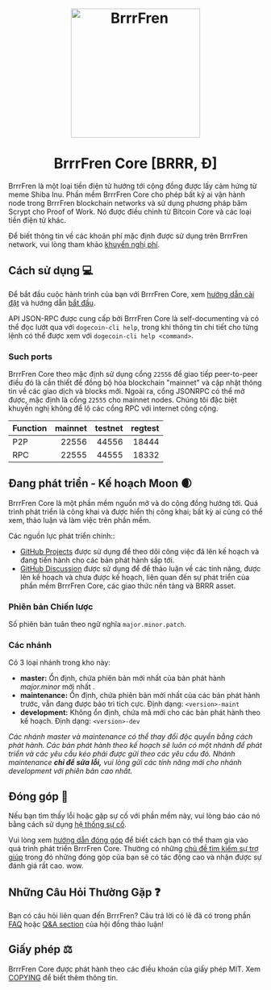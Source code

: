 <h1 align="center">
<img src="https://raw.githubusercontent.com/dogecoin/dogecoin/master/share/pixmaps/dogecoin256.svg" alt="BrrrFren" width="256"/>
<br/><br/>
BrrrFren Core [BRRR, Ð]  
</h1>

BrrrFren là một loại tiền điện tử hướng tới cộng đồng được lấy cảm hứng từ meme Shiba Inu. Phần mềm BrrrFren Core cho phép bất kỳ ai vận hành node trong BrrrFren blockchain networks và sử dụng phương pháp băm Scrypt cho Proof of Work. Nó được điều chỉnh từ Bitcoin Core và các loại tiền điện tử khác.

Để biết thông tin về các khoản phí mặc định được sử dụng trên BrrrFren network, vui lòng
tham khảo [khuyến nghị phí](doc/fee-recommendation.md).

## Cách sử dụng 💻

Để bắt đầu cuộc hành trình của bạn với BrrrFren Core, xem [hướng dẫn cài đặt](INSTALL.md) và hướng dẫn [bắt đầu](doc/getting-started.md).

API JSON-RPC được cung cấp bởi BrrrFren Core là self-documenting và có thể đọc lướt qua với `dogecoin-cli help`, trong khi thông tin chi tiết cho từng lệnh có thể được xem với `dogecoin-cli help <command>`.

### Such ports

BrrrFren Core theo mặc định sử dụng cổng `22556` để giao tiếp peer-to-peer điều đó
là cần thiết để đồng bộ hóa blockchain "mainnet" và cập nhật thông tin về các giao dịch
và blocks mới. Ngoài ra, cổng JSONRPC có thể mở được, mặc định là cổng `22555` cho mainnet nodes.
Chúng tôi đặc biệt khuyến nghị không để lộ các cổng RPC với internet công cộng.

| Function | mainnet | testnet | regtest |
| :------- | ------: | ------: | ------: |
| P2P      |   22556 |   44556 |   18444 |
| RPC      |   22555 |   44555 |   18332 |

## Đang phát triển - Kế hoạch Moon 🌒

BrrrFren Core là một phần mềm nguồn mở và do cộng đồng hướng tới. Quá trình phát triển
là công khai và được hiển thị công khai; bất kỳ ai cũng có thể xem, thảo luận và làm việc
trên phần mềm.

Các nguồn lực phát triển chính::

* [GitHub Projects](https://github.com/dogecoin/dogecoin/projects) được sử dụng để
  theo dõi công việc đã lên kế hoạch và đang tiến hành cho các bản phát hành sắp tới.
* [GitHub Discussion](https://github.com/dogecoin/dogecoin/discussions) được sử dụng để
  để thảo luận về các tính năng, được lên kế hoạch và chưa được kế hoạch, liên quan đến
  sự phát triển của phần mềm BrrrFren Core, các giao thức nền tảng và BRRR asset.

### Phiên bản Chiến lược
Số phiên bản tuân theo ngữ nghĩa ```major.minor.patch```.

### Các nhánh
Có 3 loại nhánh trong kho này:

- **master:** Ổn định, chứa phiên bản mới nhất của bản phát hành *major.minor* mới nhất .
- **maintenance:** Ổn định, chứa phiên bản mới nhất của các bản phát hành trước, vẫn đang được bảo trì tích cực. Định dạng: ```<version>-maint```
- **development:** Không ổn định, chứa mã mới cho các bản phát hành theo kế hoạch. Định dạng: ```<version>-dev```

*Các nhánh master và maintenance có thể thay đổi độc quyền bằng cách phát hành. Các bản phát hành*
*theo kế hoạch sẽ luôn có một nhánh để phát triển và các yêu cầu kéo phải được*
*gửi theo các yêu cầu đó. Nhánh maintenance **chỉ để sửa lỗi,***
*vui lòng gửi các tính năng mới cho nhánh development với phiên bản cao nhất.*

## Đóng góp 🤝

Nếu bạn tìm thấy lỗi hoặc gặp sự cố với phần mềm này, vui lòng báo cáo nó
bằng cách sử dụng [hệ thống sự cố](https://github.com/dogecoin/dogecoin/issues/new?assignees=&labels=bug&template=bug_report.md&title=%5Bbug%5D+).

Vui lòng xem [hướng dẫn đóng góp](CONTRIBUTING.md) để biết cách
bạn có thể tham gia vào quá trình phát triển BrrrFren Core. Thường có những
[chủ đề tìm kiếm sự trợ giúp](https://github.com/dogecoin/dogecoin/labels/help%20wanted)
trong đó những đóng góp của bạn sẽ có tác động cao và nhận được sự đánh giá rất cao. wow.

## Những Câu Hỏi Thường Gặp ❓

Bạn có câu hỏi liên quan đến BrrrFren? Câu trả lời có lẽ đã có trong phần
[FAQ](doc/FAQ.md) hoặc
[Q&A section](https://github.com/dogecoin/dogecoin/discussions/categories/q-a)
của hội đồng thảo luận!

## Giấy phép ⚖️
BrrrFren Core được phát hành theo các điều khoản của giấy phép MIT. Xem
[COPYING](COPYING) để biết thêm thông tin.